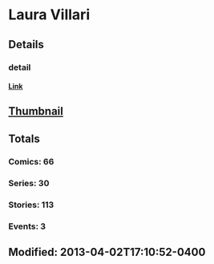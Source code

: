 # Laura  Villari 
## Details
### detail
#### [Link](http://marvel.com/comics/creators/475/laura_villari?utm_campaign=apiRef&utm_source=225578a89fc76f3d20fbffda5d17a88d)
## [Thumbnail](http://i.annihil.us/u/prod/marvel/i/mg/a/40/4bb4f992e846f.jpg)
## Totals
### Comics: 66
### Series: 30
### Stories: 113
### Events: 3
## Modified: 2013-04-02T17:10:52-0400